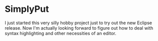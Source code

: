 # SimplyPut

I just started this very silly hobby project just to try out the new Eclipse
release. Now I'm actually looking forward to figure out how to deal with syntax
highlighting and other necessities of an editor.